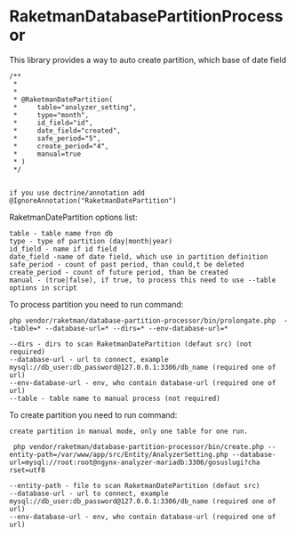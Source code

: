  RaketmanDatabasePartitionProcessor
==========================

This library provides a way to auto create partition, which base of date field


```
/**
 *
 * 
 * @RaketmanDatePartition(
 *     table="analyzer_setting",
 *     type="month",
 *     id_field="id",
 *     date_field="created",
 *     safe_period="5",
 *     create_period="4",
 *     manual=true
 * )
 */


if you use doctrine/annotation add @IgnoreAnnotation("RaketmanDatePartition")

```


RaketmanDatePartition options list:

```
table - table name fron db
type - type of partition (day|month|year)
id_field - name if id field
date_field -name of date field, which use in partition definition
safe_period - count of past period, than could,t be deleted
create_period - count of future period, than be created
manual - (true|false), if true, to process this need to use --table options in script
```


To process partition you need to run command:

```
php vendor/raketman/database-partition-processor/bin/prolongate.php  --table=* --database-url=* --dirs=* --env-database-url=*

--dirs - dirs to scan RaketmanDatePartition (defaut src) (not required)
--database-url - url to connect, example mysql://db_user:db_password@127.0.0.1:3306/db_name (required one of url)
--env-database-url - env, who contain database-url (required one of url)
--table - table name to manual process (not required)

```

To create partition you need to run command:

```
create partition in manual mode, only one table for one run.

 php vendor/raketman/database-partition-processor/bin/create.php --entity-path=/var/www/app/src/Entity/AnalyzerSetting.php --database-url=mysql://root:root@ngynx-analyzer-mariadb:3306/gosuslugi?cha
rset=utf8

--entity-path - file to scan RaketmanDatePartition (defaut src)
--database-url - url to connect, example mysql://db_user:db_password@127.0.0.1:3306/db_name (required one of url)
--env-database-url - env, who contain database-url (required one of url)

```